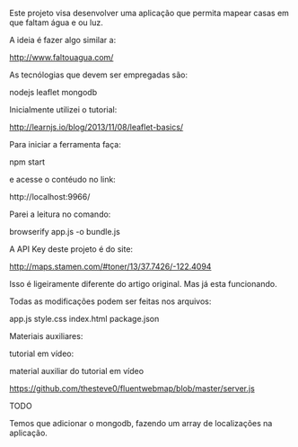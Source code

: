 Este projeto visa desenvolver uma aplicação que permita mapear casas em que faltam água e ou luz.

A ideia é fazer algo similar a:

http://www.faltouagua.com/

As tecnólogias que devem ser empregadas são:

nodejs
leaflet
mongodb

Inicialmente utilizei o tutorial:

http://learnjs.io/blog/2013/11/08/leaflet-basics/

Para iniciar a ferramenta faça:

npm start

e acesse o contéudo no link:

http://localhost:9966/

Parei a leitura no comando:

browserify app.js -o bundle.js

A API Key deste projeto é do site:

http://maps.stamen.com/#toner/13/37.7426/-122.4094

Isso é ligeiramente diferente do artigo original. Mas já esta funcionando.

Todas as modificações podem ser feitas nos arquivos:

app.js
style.css
index.html
package.json

Materiais auxiliares:

tutorial em vídeo:

material auxiliar do tutorial em vídeo

https://github.com/thesteve0/fluentwebmap/blob/master/server.js


TODO

Temos que adicionar o mongodb, fazendo um array de localizações na aplicação.
